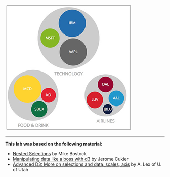 

![](lab4/t1-1.jpeg)



***

**This lab was based on the following material:**

* [Nested Selections](https://bost.ocks.org/mike/nest/) by Mike Bostock
* [Manipulating data like a boss with d3](https://codepen.io/collection/njzYxo) by Jerome Cukier
* [Advanced D3: More on selections and data, scales, axis](http://dataviscourse.net/2016/lectures/lecture-advanced-d3/) by A. Lex of U. of Utah

